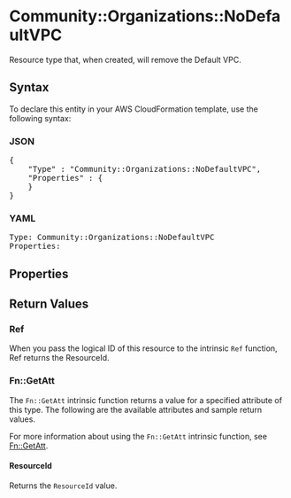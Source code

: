 # Community::Organizations::NoDefaultVPC

Resource type that, when created, will remove the Default VPC.

## Syntax

To declare this entity in your AWS CloudFormation template, use the following syntax:

### JSON

<pre>
{
    "Type" : "Community::Organizations::NoDefaultVPC",
    "Properties" : {
    }
}
</pre>

### YAML

<pre>
Type: Community::Organizations::NoDefaultVPC
Properties:
</pre>

## Properties

## Return Values

### Ref

When you pass the logical ID of this resource to the intrinsic `Ref` function, Ref returns the ResourceId.

### Fn::GetAtt

The `Fn::GetAtt` intrinsic function returns a value for a specified attribute of this type. The following are the available attributes and sample return values.

For more information about using the `Fn::GetAtt` intrinsic function, see [Fn::GetAtt](https://docs.aws.amazon.com/AWSCloudFormation/latest/UserGuide/intrinsic-function-reference-getatt.html).

#### ResourceId

Returns the <code>ResourceId</code> value.

